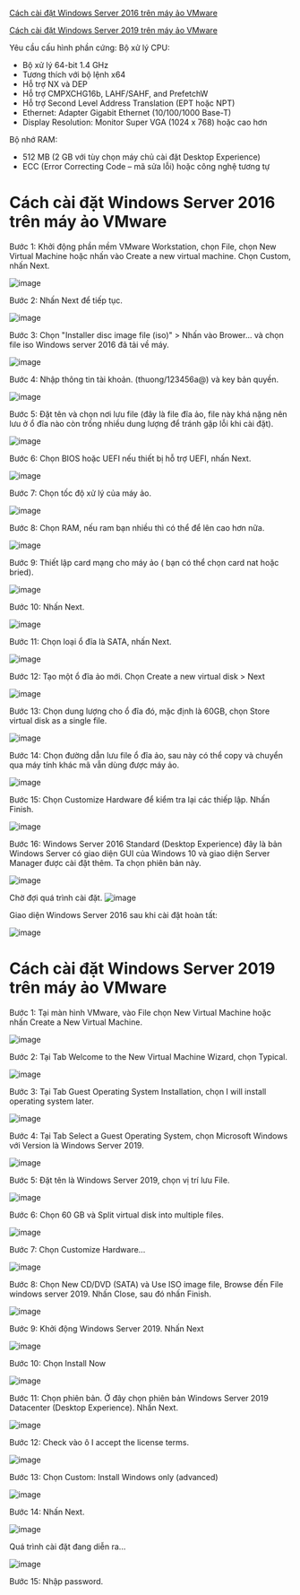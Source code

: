 [Cách cài đặt Windows Server 2016 trên máy ảo VMware](#2016)

[Cách cài đặt Windows Server 2019 trên máy ảo VMware](#2019)

Yêu cầu cấu hình phần cứng: 
Bộ xử lý CPU:

- Bộ xử lý 64-bit 1.4 GHz
- Tương thích với bộ lệnh x64
- Hỗ trợ NX và DEP
- Hỗ trợ CMPXCHG16b, LAHF/SAHF, and PrefetchW
- Hỗ trợ Second Level Address Translation (EPT hoặc NPT)
- Ethernet: Adapter Gigabit Ethernet (10/100/1000 Base-T)
- Display Resolution: Monitor Super VGA (1024 x 768) hoặc cao hơn

Bộ nhớ RAM:

- 512 MB (2 GB với tùy chọn máy chủ cài đặt Desktop Experience)
- ECC (Error Correcting Code – mã sửa lỗi) hoặc công nghệ tương tự

<a name="2016"></a>

# Cách cài đặt Windows Server 2016 trên máy ảo VMware

Bước 1: Khởi động phần mềm VMware Workstation, chọn File, chọn New Virtual Machine hoặc nhấn vào Create a new virtual machine. Chọn Custom, nhấn Next.

![image](https://user-images.githubusercontent.com/111716161/187335878-16c9c094-648b-49e7-98b3-68ed8c6e5a14.png)

Bước 2: Nhấn Next để tiếp tục.

![image](https://user-images.githubusercontent.com/111716161/187335914-a95ea4d3-7879-46b7-adc2-5f669381eea7.png)

Bước 3: Chọn "Installer disc image file (iso)" > Nhấn vào Brower... và chọn file iso Windows server 2016 đã tải về máy.

![image](https://user-images.githubusercontent.com/111716161/187335955-e69e7c58-97ad-4154-b270-498542877839.png)

Bước 4: Nhập thông tin tài khoản. (thuong/123456a@) và key bản quyền.

![image](https://user-images.githubusercontent.com/111716161/187336078-77279a64-dab2-40d0-9e32-314515de74a1.png)

Bước 5: Đặt tên và chọn nơi lưu file (đây là file đĩa ảo, file này khá nặng nên lưu ở ổ đĩa nào còn trống nhiều dung lượng để tránh gặp lỗi khi cài đặt).

![image](https://user-images.githubusercontent.com/111716161/187336104-e8333efa-756a-4d6b-82b4-5e81344ec966.png)

Bước 6: Chọn BIOS hoặc UEFI nếu thiết bị hỗ trợ UEFI, nhấn Next.

![image](https://user-images.githubusercontent.com/111716161/187336123-fb94f142-8f9f-4ef7-b9fa-80128c938f52.png)

Bước 7: Chọn tốc độ xử lý của máy ảo.

![image](https://user-images.githubusercontent.com/111716161/187336143-d963b938-cbf1-4689-aca7-cbf223f77445.png)

Bước 8: Chọn RAM, nếu ram bạn nhiều thì có thể để lên cao hơn nữa.

![image](https://user-images.githubusercontent.com/111716161/187336186-23bc9add-08a2-4726-acf7-eb9fc4a61ad7.png)

Bước 9: Thiết lập card mạng cho máy ảo ( bạn có thể chọn card nat hoặc bried).

![image](https://user-images.githubusercontent.com/111716161/187336222-5633e56d-8005-46d9-a945-d8a569ef9ce4.png)

Bước 10: Nhấn Next.

![image](https://user-images.githubusercontent.com/111716161/187336246-49fb30cd-0d0b-42e0-af57-b8fb5d5d6b0d.png)

Bước 11: Chọn loại ổ đĩa là SATA, nhấn Next.

![image](https://user-images.githubusercontent.com/111716161/187336287-c53625c7-c6be-4ee5-a9b8-56c5f21075ea.png)

Bước 12: Tạo một ổ đĩa ảo mới. Chọn Create a new virtual disk > Next

![image](https://user-images.githubusercontent.com/111716161/187336303-ec00a98d-3aa8-44ac-81ed-cb07d8d45522.png)

Bước 13:  Chọn dung lượng cho ổ đĩa đó, mặc định là 60GB, chọn Store virtual disk as a single file.

![image](https://user-images.githubusercontent.com/111716161/187336323-244c5c3c-c933-4e94-bcc1-6fe99cff04e8.png)

Bước 14: Chọn đường dẫn lưu file ổ đĩa ảo, sau này có thể copy và chuyển qua máy tính khác mã vẫn dùng được máy ảo.

![image](https://user-images.githubusercontent.com/111716161/187336363-df0aa9ab-ab82-4def-a811-86c9be93c123.png)

Bước 15: Chọn Customize Hardware để kiểm tra lại các thiếp lập. Nhấn Finish.

![image](https://user-images.githubusercontent.com/111716161/187336388-731b6234-800e-45d6-8bcb-d9e9adeb16d0.png)

Bước 16: Windows Server 2016 Standard (Desktop Experience) đây là bản Windows Server có giao diện GUI của Windows 10 và giao diện Server Manager được cài đặt thêm. Ta chọn phiên bản này.

![image](https://user-images.githubusercontent.com/111716161/187336586-cd3342a0-3659-474b-ae6e-6dd90e460b1e.png)

Chờ đợi quá trình cài đặt. 
![image](https://user-images.githubusercontent.com/111716161/187336615-fa53469d-c382-429b-90ed-5c41e9b26f58.png)

Giao diện Windows Server 2016 sau khi cài đặt hoàn tất: 

![image](https://user-images.githubusercontent.com/111716161/187338092-07438da7-da49-463f-aa19-91d475f54fb8.png)

<a name="2019"></a>

# Cách cài đặt Windows Server 2019 trên máy ảo VMware

Bước 1: Tại màn hình VMware, vào File chọn New Virtual Machine hoặc nhấn Create a New Virtual Machine.

![image](https://user-images.githubusercontent.com/111716161/190100394-8ae8e2a8-e9e4-4a0f-9783-9b0adedc1c04.png)

Bước 2: Tại Tab Welcome to the New Virtual Machine Wizard, chọn Typical.

![image](https://user-images.githubusercontent.com/111716161/190100614-2b915c28-49d4-4756-bae0-fb9c03e6d1cd.png)

Bước 3: Tại Tab Guest Operating System Installation, chọn I will install operating system later.

![image](https://user-images.githubusercontent.com/111716161/190100878-36a8be76-7df9-4e0d-9d78-d2f9fbe39dc2.png)

Bước 4: Tại Tab Select a Guest Operating System, chọn Microsoft Windows với Version là Windows Server 2019.

![image](https://user-images.githubusercontent.com/111716161/190101128-a69d67e2-7dea-42e4-af10-12f2d75ecc46.png)

Bước 5: Đặt tên là Windows Server 2019, chọn vị trí lưu File.

![image](https://user-images.githubusercontent.com/111716161/190101298-4dff9d96-8e7d-4a2f-a9bd-5c02d37836ec.png)

Bước 6: Chọn 60 GB và Split virtual disk into multiple files.

![image](https://user-images.githubusercontent.com/111716161/190101438-3e0ebdd5-e0c0-4d64-88ce-3fe4549031d3.png)

Bước 7: Chọn Customize Hardware... 

![image](https://user-images.githubusercontent.com/111716161/190101629-632bc12e-19d6-4362-bb37-27cee216d104.png)

Bước 8: Chọn New CD/DVD (SATA) và Use ISO image file, Browse đến File windows server 2019. Nhấn Close, sau đó nhấn Finish.

![image](https://user-images.githubusercontent.com/111716161/190103292-9594836a-ffe3-4a69-a168-2ef5a9c9ef9e.png)

Bước 9: Khởi động Windows Server 2019. Nhấn Next

![image](https://user-images.githubusercontent.com/111716161/190104591-20093883-5203-40d3-a9e6-e6e327d68285.png)

Bước 10: Chọn Install Now

![image](https://user-images.githubusercontent.com/111716161/190104783-d4838b6d-f3d8-4582-9266-34569fe092c4.png)

Bước 11: Chọn phiên bản. Ở đây chọn phiên bản Windows Server 2019 Datacenter (Desktop Experience). Nhấn Next.

![image](https://user-images.githubusercontent.com/111716161/190105069-1bafc106-43fa-40b7-9e7d-b19394400419.png)

Bước 12: Check vào ô I accept the license terms.

![image](https://user-images.githubusercontent.com/111716161/190105651-7084d9ad-fef6-4e57-a1e8-9040bee365fa.png)

Bước 13: Chọn Custom: Install Windows only (advanced)

![image](https://user-images.githubusercontent.com/111716161/190105951-995352f9-0fcb-4a50-929a-ea2fbd096449.png)

Bước 14: Nhấn Next.

![image](https://user-images.githubusercontent.com/111716161/190106142-a19d2691-43a4-4a9a-b6bf-b869da0ae51b.png)

Quá trình cài đặt đang diễn ra...

![image](https://user-images.githubusercontent.com/111716161/190107788-2cf60bd2-e735-4dfa-aa0a-ee316cf46ac3.png)


Bước 15: Nhập password.

